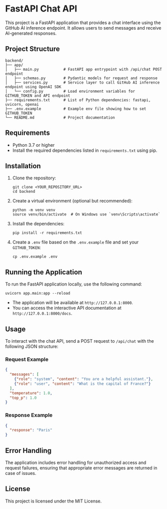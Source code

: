 # FastAPI Chat API

This project is a FastAPI application that provides a chat interface using the GitHub AI inference endpoint. It allows users to send messages and receive AI-generated responses.

## Project Structure

```
backend/
├── app/
│   ├── main.py           # FastAPI app entrypoint with /api/chat POST endpoint
│   ├── schemas.py        # Pydantic models for request and response
│   ├── services.py       # Service layer to call GitHub AI inference endpoint using OpenAI SDK
│   └── config.py         # Load environment variables for GITHUB_TOKEN and API endpoint
├── requirements.txt      # List of Python dependencies: fastapi, uvicorn, openai
├── .env.example          # Example env file showing how to set GITHUB_TOKEN
└── README.md             # Project documentation
```

## Requirements

- Python 3.7 or higher
- Install the required dependencies listed in `requirements.txt` using pip.

## Installation

1. Clone the repository:
   ```
   git clone <YOUR_REPOSITORY_URL>
   cd backend
   ```

2. Create a virtual environment (optional but recommended):
   ```
   python -m venv venv
   source venv/bin/activate  # On Windows use `venv\Scripts\activate`
   ```

3. Install the dependencies:
   ```
   pip install -r requirements.txt
   ```

4. Create a `.env` file based on the `.env.example` file and set your `GITHUB_TOKEN`:
   ```
   cp .env.example .env
   ```

## Running the Application

To run the FastAPI application locally, use the following command:

```
uvicorn app.main:app --reload
```

- The application will be available at `http://127.0.0.1:8000`.
- You can access the interactive API documentation at `http://127.0.0.1:8000/docs`.

## Usage

To interact with the chat API, send a POST request to `/api/chat` with the following JSON structure:

### Request Example

```json
{
  "messages": [
    {"role": "system", "content": "You are a helpful assistant."},
    {"role": "user", "content": "What is the capital of France?"}
  ],
  "temperature": 1.0,
  "top_p": 1.0
}
```

### Response Example

```json
{
  "response": "Paris"
}
```

## Error Handling

The application includes error handling for unauthorized access and request failures, ensuring that appropriate error messages are returned in case of issues.

## License

This project is licensed under the MIT License.